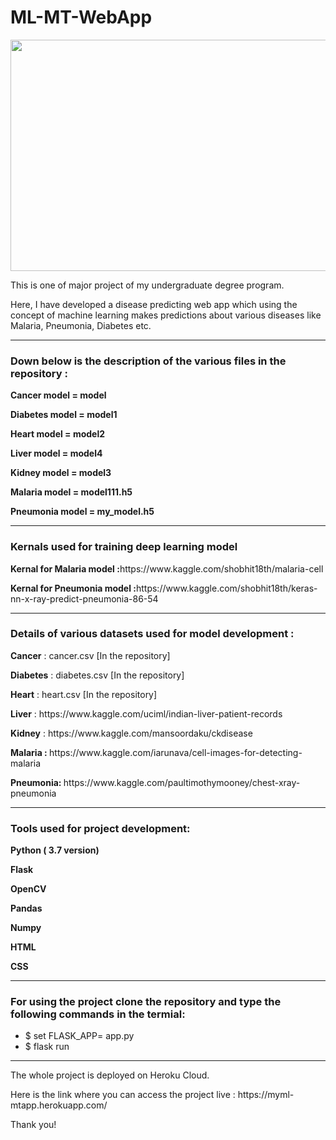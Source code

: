 # ML-MT-WebApp

<img src="https://www.elderresearch.com/hubfs/BLOG_Parkinson%E2%80%99s%20Test%20Recommendation%20Engine.jpg" width="1400" height="370" />
<p> This is one of major project of my undergraduate degree program.</p>
<p>Here, I have developed a disease predicting web app which using the concept of machine learning makes predictions about various diseases like Malaria, Pneumonia, Diabetes etc.</p>

<hr>
<h3> Down below is the description of the various files in the repository :</h3>

<p><b>Cancer model = model</b></p>
<p><b>Diabetes model = model1</b></p>
<p><b>Heart model = model2</b></p>
<p><b>Liver model = model4</b></p>
<p><b>Kidney model = model3</b></p>

<p><b>Malaria model = model111.h5</b></p>
<p><b>Pneumonia model = my_model.h5</b></p>

<hr>

<h3> Kernals used for training deep learning model </h3>

<p><b>Kernal for Malaria model :</b>https://www.kaggle.com/shobhit18th/malaria-cell</p>

<p><b>Kernal for Pneumonia model :</b>https://www.kaggle.com/shobhit18th/keras-nn-x-ray-predict-pneumonia-86-54</p>
<hr>

<h3> Details of various datasets used for model development : </h3>

<p><b>Cancer</b> : cancer.csv [In the repository]</p>
<p><b>Diabetes</b> : diabetes.csv [In the repository]</p>
<p><b>Heart</b> : heart.csv [In the repository]</p>
<p><b>Liver</b> : https://www.kaggle.com/uciml/indian-liver-patient-records </p>
<p><b>Kidney</b> : https://www.kaggle.com/mansoordaku/ckdisease </p>

<p><b>Malaria : </b> https://www.kaggle.com/iarunava/cell-images-for-detecting-malaria </p>
<p><b>Pneumonia: </b> https://www.kaggle.com/paultimothymooney/chest-xray-pneumonia </p>

<hr>

<h3> Tools used for project development: </h3>

<p><b>Python ( 3.7 version)</b></p>
<p><b>Flask</b></p>
<p><b>OpenCV</b></p>
<p><b>Pandas</b></p>
<p><b>Numpy</b></p>
<p><b>HTML</b></p>
<p><b>CSS</b></p>


<hr>
 <h3> For using the project clone the repository and type the following commands in the termial: </h3>
 <ul>
  <li> $ set FLASK_APP= app.py</li>
  <li> $ flask run</li>
  </ul>
  
  <hr>
  
  <p> The whole project is deployed on Heroku Cloud.
  
 <p> Here is the link where you can access the project live : https://myml-mtapp.herokuapp.com/ <p>
  <p> Thank you!</p>
